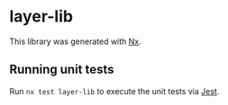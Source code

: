 # layer-lib

This library was generated with [Nx](https://nx.dev).

## Running unit tests

Run `nx test layer-lib` to execute the unit tests via [Jest](https://jestjs.io).
